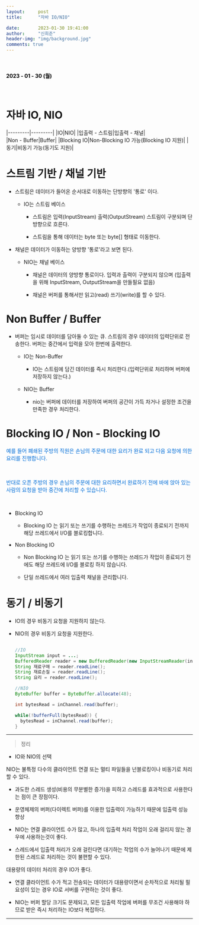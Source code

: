 ```yaml
---
layout:     post
title:      "자바 IO/NIO"

date:       2023-01-30 19:41:00
author:     "신희준"
header-img: "img/background.jpg"
comments: true
---
```


<head>
 <meta property="og:type" content="자바IO/NIO">
 <meta property="og:title" content="자바IO/NIO">
 <meta property="og:description" content="자바IO/NIO">
 <meta property="og:url" content="http://shj7242.github.io/2023/01/30/javaIoNio/">

 <meta name="twitter:card" content="자바IO/NIO">
  <meta name="twitter:title" content="자바IO/NIO">
  <meta name="twitter:description" content="자바IO/NIO">
  <meta name="FACEBOOK:domain" content="http://shj7242.github.io/2023/01/30/javaIoNio/">
  <meta name="facebook:card" content="자바IO/NIO">
   <meta name="facebook:title" content="자바IO/NIO">
   <meta name="facebook:description" content="자바IO/NIO">
   <meta name="facebook:domain" content="http://shj7242.github.io/2023/01/30/javaIoNio/">


 </head>

<br>
<H4 style ="font-weight:bold; color:black;"> </H4>

<H4 style ="font-weight:bold; color : black">2023 - 01 - 30 (월)</H4>
<br>

# 자바 IO, NIO


|---------|---------|
|IO|NIO|
|입출력 - 스트림|입출력 - 채널|     
|Non - Buffer|Buffer|
|Blocking IO|Non-Blocking IO 가능(Blocking IO 지원)|
|동기|비동기 가능(동기도 지원)|



# 스트림 기반 / 채널 기반

* 스트림은 데이터가 들어온 순서대로 이동하는 단방향의 '통로' 이다.

  * IO는 스트림 베이스

    + 스트림은 입력(InputStream) 출력(OutputStream) 스트림이 구분되며 단방향으로 흐른다.
  
    + 스트림을 통해 데이터는 byte 또는 byte[] 형태로 이동한다.

* 채널은 데이터가 이동하는 양방향 '통로'라고 보면 된다.

  * NIO는 채널 베이스

    + 채널은 데이터의 양방향 통로이다. 입력과 출력이 구분되지 않으며 (입출력을 위해 InputStream, OutputStream을 만들필요 없음)

    + 채널은 버퍼를 통해서만 읽고(read) 쓰기(write)를 할 수 있다.

# Non Buffer / Buffer

* 버퍼는 임시로 데이터를 담아둘 수 있는 큐. 스트림의 경우 데이터의 입력단위로 전송한다. 버퍼는 중간에서 입력을 모아 한번에 출력한다.

  * IO는 Non-Buffer
  
    + IO는 스트림에 담긴 데이터를 즉시 처리한다.(입력단위로 처리하며 버퍼에 저장하지 않는다.)
  
  * NIO는 Buffer

    + nio는 버퍼에 데이터를 저장하여 버퍼의 공간이 가득 차거나 설정한 조건을 만족한 경우 처리한다.

# Blocking IO / Non - Blocking IO



<p style = "color: #006dd7">예를 들어 폐쇄된 주방의 직원은 손님의 주문에 대한 요리가 완료 되고 다음 요청에 의한 요리를 진행합니다.</p>

<br>

<p style = "color: #006dd7"> 반대로 오픈 주방의 경우 손님의 주문에 대한 요리하면서 완료하기 전에 바에 앉아 있는 사람의 요청을 받아 중간에 처리할 수 있습니다.</p>

<br>

* Blocking IO

  * Blocking IO 는 읽기 또는 쓰기를 수행하는 쓰레드가 작업이 종료되기 전까지 해당 쓰레드에서 I/O를 블로킹합니다.
  
* Non Blocking IO

  * Non Blocking IO 는 읽기 또는 쓰기를 수행하는 쓰레드가 작업이 종료되기 전에도 해당 쓰레드에 I/O를 블로킹 하지 않습니다. 
  
  * 단일 쓰레드에서 여러 입출력 채널을 관리합니다.

# 동기 / 비동기

* IO의 경우 비동기 요청을 지원하지 않는다.

* NIO의 경우 비동기 요청을 지원한다.


  ~~~java
  
  //IO
  InputStream input = ...; 
  BufferedReader reader = new BufferedReader(new InputStreamReader(input));
  String 재료구매 = reader.readLine();
  String 재료손질 = reader.readLine();
  String 요리 = reader.readLine();
  
  //NIO
  ByteBuffer buffer = ByteBuffer.allocate(48);
  
  int bytesRead = inChannel.read(buffer);
  
  while(!bufferFull(bytesRead)) {
    bytesRead = inChannel.read(buffer);
  }
  ~~~


***

> 정리

* IO와 NIO의 선택

NIO는 불특정 다수의 클라이언트 연결 또는 멀티 파일들을 넌블로킹이나 비동기로 처리할 수 있다.

- 과도한 스레드 생성(비용의 무분별한 증가)을 피하고 스레드를 효과적으로 사용한다는 점이 큰 장점이다.

- 운영체제의 버퍼(다이렉트 버퍼)를 이용한 입출력이 가능하기 때문에 입출력 성능 향상

- NIO는 연결 클라이언트 수가 많고, 하나의 입출력 처리 작업이 오래 걸리지 않는 경우에 사용하는것이 좋다.

- 스레드에서 입출력 처리가 오래 걸린다면 대기하는 작업의 수가 늘어나기 때문에 제한된 스레드로 처리하는 것이 불편할 수 있다.


대용량의 데이터 처리의 경우 IO가 좋다.

- 연결 클라이언트 수가 적고 전송되는 데이터가 대용량이면서 순차적으로 처리될 필요성이 있는 경우 IO로 서버를 구현하는 것이 좋다.

- NIO는 버퍼 할당 크기도 문제되고, 모든 입출력 작업에 버퍼를 무조건 사용해야 하므로 받은 즉시 처리하는 IO보다 복잡하다.

***
